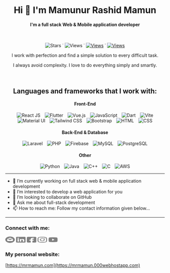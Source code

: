 <br />
<div align="center">

  <h1>Hi 👋 I'm Mamunur Rashid Mamun</h1>

  <h4>I'm a full stack Web & Mobile application developer</h4>
  <br>

  <p> 
    <!-- <img src="https://img.shields.io/github/followers/mr-mamun-50?label=Followers&style=social" alt="Followers" /> -->
    <img src="https://img.shields.io/github/stars/mr-mamun-50?label=Stars&style=flat&color=blue" alt="Stars" /> ˙
    <img src="https://komarev.com/ghpvc/?username=mr-mamun-50&style=flat&color=6749C6" alt="Views" /> ˙
    <a href="https://www.youtube.com/@CodingWithMamun">
    <img src="https://img.shields.io/youtube/channel/subscribers/UCQeFX7M9eBfz4-ObpbfbFgQ" alt="Views" /></a> ˙
    <a href="https://www.youtube.com/@CodingWithMamun">
    <img src="https://img.shields.io/youtube/channel/views/UCQeFX7M9eBfz4-ObpbfbFgQ" alt="Views" /></a>
  </p>

  <!-- I always love and respect the work of myself and others. I like to work hard all the time. I do not indulge in laziness at all. I always like to learn and teach something new. I always research to discover something new. -->

<div>
I work with perfection and find a simple solution to every difficult task.

I always avoid complexity. I love to do everything simply and smartly.

</div>
</br>

## Languages and frameworks that I work with:

#### Front-End

  <span>
    <img src="https://user-images.githubusercontent.com/25181517/183897015-94a058a6-b86e-4e42-a37f-bf92061753e5.png" title="React JS" width="40" hspace="5">
    <img src="https://user-images.githubusercontent.com/25181517/186150365-da1eccce-6201-487c-8649-45e9e99435fd.png" title="Flutter" width="40" hspace="5">
    <img src="https://user-images.githubusercontent.com/25181517/117448124-a2da9800-af3e-11eb-85d2-bd1b69b65603.png" title="Vue.js" width="40" hspace="5">
    <img src="https://user-images.githubusercontent.com/25181517/117447155-6a868a00-af3d-11eb-9cfe-245df15c9f3f.png" title="JavaScript" width="40" hspace="5">
    <img src="https://user-images.githubusercontent.com/25181517/186150304-1568ffdf-4c62-4bdc-9cf1-8d8efcea7c5b.png" title="Dart" width="40" hspace="5">
    <img src="https://github.com/marwin1991/profile-technology-icons/assets/62091613/b40892ef-efb8-4b0e-a6b5-d1cfc2f3fc35" title="Vite" width="40" hspace="5">
    <img src="https://user-images.githubusercontent.com/25181517/189716630-fe6c084c-6c66-43af-aa49-64c8aea4a5c2.png" title="Material UI" width="40" hspace="5">
    <img src="https://user-images.githubusercontent.com/25181517/202896760-337261ed-ee92-4979-84c4-d4b829c7355d.png" title="Tailwind CSS" width="40" hspace="5">
    <img src="https://user-images.githubusercontent.com/25181517/183898054-b3d693d4-dafb-4808-a509-bab54cf5de34.png" title="Bootstrap" width="40" hspace="5">
    <img src="https://user-images.githubusercontent.com/25181517/192158954-f88b5814-d510-4564-b285-dff7d6400dad.png" title="HTML" width="40" hspace="5">
    <img src="https://user-images.githubusercontent.com/25181517/183898674-75a4a1b1-f960-4ea9-abcb-637170a00a75.png" title="CSS" width="40" hspace="5">
  </span>

#### Back-End & Database

  <span>
    <img src="https://github.com/marwin1991/profile-technology-icons/assets/25181517/afcf1c98-544e-41fb-bf44-edba5e62809a" title="Laravel" width="40" hspace="5">
    <img src="https://user-images.githubusercontent.com/25181517/183570228-6a040b9f-3ddf-47a2-a201-743121dac664.png" title="PHP" width="40" hspace="5">
    <img src="https://user-images.githubusercontent.com/25181517/189716855-2c69ca7a-5149-4647-936d-780610911353.png" title="Firebase" width="40" hspace="5">
    <img src="https://user-images.githubusercontent.com/25181517/183896128-ec99105a-ec1a-4d85-b08b-1aa1620b2046.png" title="MySQL" width="40" hspace="5">
    <img src="https://user-images.githubusercontent.com/25181517/117208740-bfb78400-adf5-11eb-97bb-09072b6bedfc.png" title="PostgreSQL" width="40" hspace="5">
  </span>

#### Other

  <span>
    <img src="https://user-images.githubusercontent.com/25181517/183423507-c056a6f9-1ba8-4312-a350-19bcbc5a8697.png" title="Python" width="40" hspace="5">
    <img src="https://user-images.githubusercontent.com/25181517/117201156-9a724800-adec-11eb-9a9d-3cd0f67da4bc.png" title="Java" width="40" hspace="5">
    <img src="https://user-images.githubusercontent.com/25181517/192106073-90fffafe-3562-4ff9-a37e-c77a2da0ff58.png" title="C++" width="40" hspace="5">
    <img src="https://user-images.githubusercontent.com/25181517/192106070-46255bcf-65e6-4c6b-a296-bf8d0d8fb2a7.png" title="C" width="40" hspace="5">
    <img src="https://user-images.githubusercontent.com/25181517/183896132-54262f2e-6d98-41e3-8888-e40ab5a17326.png" title="AWS" width="40" hspace="5">
  </span>

  <br />

</div>

---

<p>

-   🔭 I’m currently working on full stack web & mobile application development
-   🌱 I’m interested to develop a web application for you
-   👯 I’m looking to collaborate on GitHub
-   💬 Ask me about full-stack development
-   📫 How to reach me: Follow my contact information given below...

</p>

---

### Connect with me:

[<img src='./SVG/email.svg' alt='github' height='20' width='30'>](mailto:mrmamun20162017@gmail.com)
[<img src='./SVG/linkedin-brands.svg' alt='linkedin' height='20' width='30'>](https://www.linkedin.com/in/m-r-mamun/)
[<img src='./SVG/facebook-square-brands.svg' alt='facebook' height='20' width='30'>](https://www.facebook.com/mamun20172018/)
[<img src='./SVG/instagram-brands.svg' alt='instagram' height='20' width='30'>](https://www.instagram.com/mr_mamun___/)
[<img src='./SVG/youtube-brands.svg' alt='YouTube' height='20' width='30'>](https://www.youtube.com/MamunurRashidMamun)

### My personal website:

[https://mrmamun.com](https://mrmamun.000webhostapp.com)

<!-- --- -->

<!-- ![Top Langs](https://github-readme-stats.vercel.app/api/top-langs/?username=mr-mamun-50&layout=compact&&theme=transparent&hide=html,css,scss,hack&langs_count=11&hide_border=true&card_width=490px) -->

<!-- ![GitHub streak stats](https://github-readme-streak-stats.herokuapp.com/?user=mr-mamun-50&theme=transparent&hide_border=true&card_width=490px) -->

<!-- ![GitHub stats](https://github-readme-stats.vercel.app/api?username=mr-mamun-50&show_icons=true&count_private=true&theme=transparent&hide_border=true&card_width=490px) -->

<!-- ![GitHub Activity Graph](https://activity-graph.herokuapp.com/graph?username=mr-mamun-50) -->

<!-- [![trophy](https://github-profile-trophy.vercel.app/?username=mr-mamun-50)](https://github.com/ryo-ma/github-profile-trophy) -->

<!-- ![GitHub metrics](https://metrics.lecoq.io/mr-mamun-50) -->
